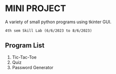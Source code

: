# MINI PROJECT

A variety of small python programs using tkinter GUI.

`4th sem Skill Lab (6/6/2023 to 8/6/2023)`

## Program List

1. Tic-Tac-Toe
2. Quiz
3. Password Generator